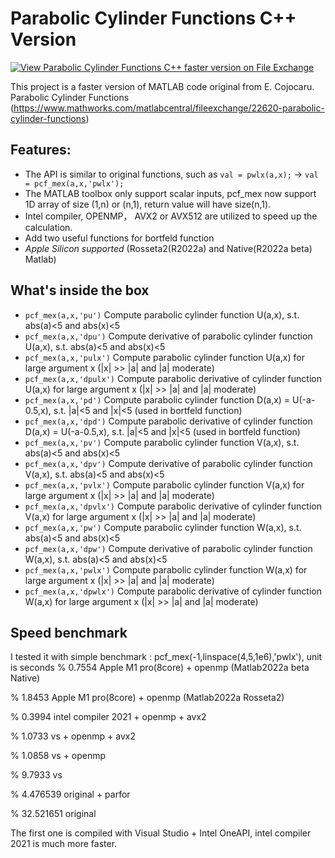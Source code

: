 # Parabolic Cylinder Functions C++ Version
[![View Parabolic Cylinder Functions C++ faster version on File Exchange](https://www.mathworks.com/matlabcentral/images/matlab-file-exchange.svg)](https://www.mathworks.com/matlabcentral/fileexchange/114125-parabolic-cylinder-functions-c-faster-version)

This project is a faster version of MATLAB code original from E. Cojocaru. Parabolic Cylinder Functions (https://www.mathworks.com/matlabcentral/fileexchange/22620-parabolic-cylinder-functions)

## Features: 
- The API is similar to original functions, such as `val = pwlx(a,x);` -> `val = pcf_mex(a,x,'pwlx');`
- The MATLAB toolbox only support scalar inputs, pcf_mex now support 1D array of size (1,n) or (n,1), return value will have size(n,1). 
- Intel compiler, OPENMP， AVX2 or AVX512 are utilized to speed up the calculation.
- Add two useful functions for bortfeld function
- *Apple Silicon supported* (Rosseta2(R2022a) and Native(R2022a beta) Matlab)

## What's inside the box
- `pcf_mex(a,x,'pu')` Compute parabolic cylinder function U(a,x), s.t. abs(a)<5 and abs(x)<5
- `pcf_mex(a,x,'dpu')` Compute derivative of parabolic cylinder function U(a,x), s.t. abs(a)<5 and abs(x)<5
- `pcf_mex(a,x,'pulx')` Compute parabolic cylinder function U(a,x) for large argument x (|x| >> |a| and |a| moderate)
- `pcf_mex(a,x,'dpulx')` Compute parabolic derivative of cylinder function U(a,x) for large argument x (|x| >> |a| and |a| moderate)
- `pcf_mex(a,x,'pd')` Compute parabolic cylinder function D(a,x) = U(-a-0.5,x), s.t. |a|<5 and |x|<5 (used in bortfeld function)
- `pcf_mex(a,x,'dpd')` Compute parabolic derivative of cylinder function D(a,x) = U(-a-0.5,x), s.t. |a|<5 and |x|<5 (used in bortfeld function)
- `pcf_mex(a,x,'pv')` Compute parabolic cylinder function V(a,x), s.t. abs(a)<5 and abs(x)<5
- `pcf_mex(a,x,'dpv')` Compute derivative of parabolic cylinder function V(a,x), s.t. abs(a)<5 and abs(x)<5
- `pcf_mex(a,x,'pvlx')` Compute parabolic cylinder function V(a,x) for large argument x (|x| >> |a| and |a| moderate)
- `pcf_mex(a,x,'dpvlx')` Compute parabolic derivative of cylinder function V(a,x) for large argument x (|x| >> |a| and |a| moderate)
- `pcf_mex(a,x,'pw')` Compute parabolic cylinder function W(a,x), s.t. abs(a)<5 and abs(x)<5
- `pcf_mex(a,x,'dpw')` Compute derivative of parabolic cylinder function W(a,x), s.t. abs(a)<5 and abs(x)<5
- `pcf_mex(a,x,'pwlx')` Compute parabolic cylinder function W(a,x) for large argument x (|x| >> |a| and |a| moderate)
- `pcf_mex(a,x,'dpwlx')` Compute parabolic derivative of cylinder function W(a,x) for large argument x (|x| >> |a| and |a| moderate)

## Speed benchmark
I tested it with simple benchmark : pcf_mex(-1,linspace(4,5,1e6),'pwlx'), unit is seconds
% 0.7554 Apple M1 pro(8core) + openmp (Matlab2022a beta Native)

% 1.8453 Apple M1 pro(8core) + openmp (Matlab2022a Rosseta2)

% 0.3994 intel compiler 2021 + openmp + avx2

% 1.0733 vs + openmp + avx2

% 1.0858 vs + openmp

% 9.7933 vs

% 4.476539 original + parfor

% 32.521651 original

The first one is compiled with Visual Studio + Intel OneAPI, intel compiler 2021 is much more faster.
